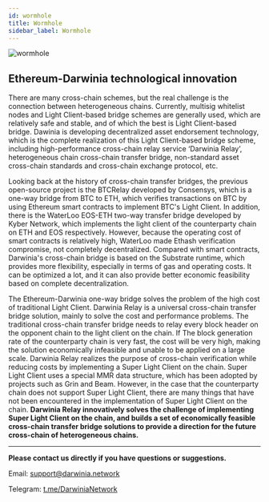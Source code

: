 ```yaml
---
id: wormhole
title: Wormhole
sidebar_label: Wormhole
---
```


![wormhole](assets/wormhole/wiki-tut-wormhole-general-001.png)

## Ethereum-Darwinia technological innovation

There are many cross-chain schemes, but the real challenge is the connection between heterogeneous chains. Currently, multisig whitelist  nodes and Light Client-based bridge schemes are generally used, which are relatively safe and stable, and of which the best  is Light Client-based bridge. Dawinia is developing decentralized asset endorsement technology, which is the complete realization of this Light Client-based bridge scheme, including high-performance cross-chain relay service ‘Darwinia Relay’, heterogeneous chain cross-chain transfer bridge, non-standard asset cross-chain standards and cross-chain exchange protocol, etc.

Looking back at the history of cross-chain transfer bridges, the previous open-source project is the BTCRelay developed by Consensys, which is a one-way bridge from BTC to ETH, which verifies transactions on BTC by using Ethereum smart contracts to implement BTC's Light Client. In addition, there is the WaterLoo EOS-ETH two-way transfer bridge developed by Kyber Network, which implements the light client of the counterparty chain on ETH and EOS respectively. However, because the operating cost of smart contracts is relatively high, WaterLoo made Ethash verification compromise, not completely decentralized. Compared with smart contracts, Darwinia's cross-chain bridge is based on the Substrate runtime, which provides more flexibility, especially in terms of gas and operating costs. It can be optimized a lot, and it can also provide better economic feasibility based on complete decentralization.


The Ethereum-Darwinia one-way bridge solves the problem of the high cost of traditional Light Client. Darwinia Relay is a universal cross-chain transfer bridge solution, mainly to solve the cost and performance problems. The traditional cross-chain transfer bridge needs to relay every block header on the opponent chain to the light client on the chain. If The block generation rate of the counterparty chain is very fast, the cost will be very high, making the solution economically infeasible and unable to be applied on a large scale. Darwinia Relay realizes the purpose of cross-chain verification while reducing costs by implementing a Super Light Client on the chain. Super Light Client uses a special MMR data structure, which has been adopted by projects such as Grin and Beam. However, in the case that the counterparty chain does not support Super Light Client, there are many things that have not been encountered in the implementation of Super Light Client on the chain. **Darwinia Relay innovatively solves the challenge of implementing Super Light Client on the chain, and builds a set of economically feasible cross-chain transfer bridge solutions to provide a direction for the future cross-chain of heterogeneous chains.**

<hr />

**Please contact us directly if you have questions or suggestions.**

Email: support@darwinia.network

Telegram: [t.me/DarwiniaNetwork](https://t.me/DarwiniaNetwork)


